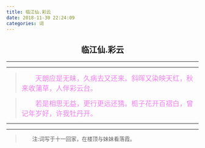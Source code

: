 ```yaml
---
title: 临江仙.彩云
date: 2018-11-30 22:24:09
categories: 词
---
```

## <center>临江仙.彩云</center>
---
---
><font color='Violet' size=4px>&emsp;&emsp;天朗应是无昧，久病去又还来。斜晖又染映天红，秋来收蒲草，人伴彩云台。</font>



><font color='Violet' size=4px>&emsp;&emsp;若是相思无益，更行更远还猜。栀子花开百褶白，曾记年岁好，许我牡丹开。</font>

---
---

>&emsp;&emsp;注:词写于十一回家，在楼顶与妹妹看落霞。
